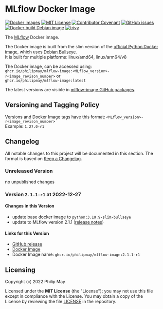 # MLflow Docker Image

[![Docker images](https://img.shields.io/badge/Docker-image-blue)](https://github.com/PhilipMay/mlflow-image/pkgs/container/mlflow-image)
[![MIT License](https://img.shields.io/github/license/PhilipMay/mlflow-image)](https://github.com/PhilipMay/mlflow-image/blob/main/LICENSE)
[![Contributor Covenant](https://img.shields.io/badge/Contributor%20Covenant-2.1-4baaaa.svg)](https://github.com/PhilipMay/mlflow-image/blob/main/CODE_OF_CONDUCT.md)
[![GitHub issues](https://img.shields.io/github/issues-raw/PhilipMay/mlflow-image)](https://github.com/PhilipMay/mlflow-image/issues)\
[![Docker build Debian image](https://github.com/PhilipMay/mlflow-image/actions/workflows/docker-build-debian.yml/badge.svg)](https://github.com/PhilipMay/mlflow-image/actions/workflows/docker-build-debian.yml)
[![trivy](https://github.com/PhilipMay/mlflow-image/actions/workflows/trivy.yml/badge.svg)](https://github.com/PhilipMay/mlflow-image/actions/workflows/trivy.yml)

The [MLflow](https://www.mlflow.org/docs/latest/index.html) Docker image.

The Docker image is built from the slim version of the [official Python Docker image](https://hub.docker.com/_/python),
which uses [Debian Bullseye](https://www.debian.org/releases/bullseye/).\
It is built for multiple platforms: linux/amd64, linux/arm64/v8

The Docker image, can be accessed using:\
`ghcr.io/philipmay/mlflow-image:<MLflow_version>-r<image_revison_number>` or\
`ghcr.io/philipmay/mlflow-image:latest`

The latest versions are visible in
[mlflow-image GitHub packages](https://github.com/PhilipMay/mlflow-image/pkgs/container/mlflow-image).

## Versioning and Tagging Policy
Versions and Docker Image tags have this format: `<MLflow_version>-r<image_revison_number>`\
Example: `1.27.0-r1`

## Changelog
All notable changes to this project will be documented in this section.
The format is based on [Keep a Changelog](https://keepachangelog.com/en/).

### Unreleased Version
no unpublished changes

### Version `2.1.1-r1` at 2022-12-27

#### Changes in this Version
- update base docker image to `python:3.10.9-slim-bullseye`
- update to MLflow version 2.1.1 ([release notes](https://github.com/mlflow/mlflow/releases/tag/v2.1.1))

#### Links for this Version
- [GitHub release](https://github.com/PhilipMay/mlflow-image/releases/tag/2.1.1-r1)
- [Docker Image](https://github.com/PhilipMay/mlflow-image/pkgs/container/mlflow-image/60688586?tag=2.1.1-r1)
- Docker Image name: `ghcr.io/philipmay/mlflow-image:2.1.1-r1`

## Licensing

Copyright (c) 2022 Philip May

Licensed under the **MIT License** (the "License"); you may not use this file except in compliance with the License.
You may obtain a copy of the License by reviewing the file
[LICENSE](https://github.com/PhilipMay/mlflow-image/blob/main/LICENSE) in the repository.
